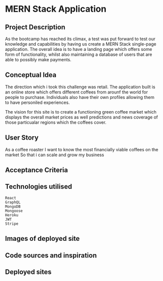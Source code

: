 # MERN Stack Application

## Project Description
As the bootcamp has reached its climax, a test was put forward to test our knowledge and capabilities by having us create a MERN Stack single-page application. The overall idea is to have a landing page which offers some form of functionality, whilst also maintaining a database of users that are able to possibly make payments. 

## Conceptual Idea
The direction which i took this challenge was retail. The application built is an online store which offers different coffees from arounf the world for people to purchase. Individuals also have their own profiles allowing them to have personiled experiences. 

The vision for this site is to create a functioning green coffee market which displays the overall market prices as well predictions and news coverage of those particualar regions which the coffees cover. 

## User Story 
As a coffee roaster 
I want to know the most financially viable coffees on the market
So that i can scale and grow my business 

## Acceptance Criteria 

## Technologies utilised 
```
React 
GraphQL
MongoDB
Mongoose
Heroku
JWT
Stripe
```

## Images of deployed site 

## Code sources and inspiration 

## Deployed sites

